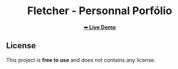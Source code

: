 <div align="center">

# Fletcher - Personnal Porfólio


 <a href="fletcher-stt.github.io/Personnal-Portfolio/"><strong>➥ Live Demo</strong></a> 
 
 </div>


## License

This project is **free to use** and does not contains any license.
